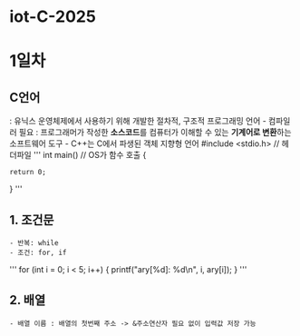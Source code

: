 # iot-C-2025
# 1일차
## C언어
: 유닉스 운영체제에서 사용하기 위해 개발한 절차적, 구조적 프로그래밍 언어
    - 컴파일러 필요 : 프로그래머가 작성한 **소스코드**를 컴퓨터가 이해할 수 있는 **기계어로 변환**하는 소프트웨어 도구
    - C++는 C에서 파생된 객체 지향형 언어 
#include <stdio.h>     // 헤더파일
'''
int main()              // OS가 함수 호출
{
    
    return 0;
}
'''

## 1. 조건문
    - 반복: while
    - 조건: for, if
'''
for (int i = 0; i < 5; i++) {
	printf("ary[%d]: %d\n", i, ary[i]);
}
'''

## 2. 배열
    - 배열 이름 : 배열의 첫번째 주소 -> &주소연산자 필요 없이 입력값 저장 가능
